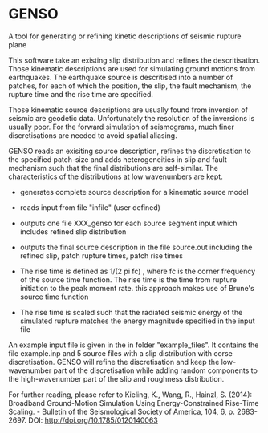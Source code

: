 # GENSO
A tool for generating or refining kinetic descriptions of seismic rupture plane

This software take an existing slip distribution and refines the descritisation. Those kinematic descriptions are used for simulating ground motions from earthquakes. The earthquake source is descritised into a number of patches, for each of which the position, the slip, the fault mechanism, the rupture time and the rise time are specified.

Those kinematic source descriptions are usually found from inversion of seismic are geodetic data. Unfortunately the resolution of the inversions is usually poor. For the forward simulation of seismograms, much finer discretisations are needed to avoid spatial aliasing.

GENSO reads an exisiting source description, refines the discretisation to the specified patch-size and adds heterogeneities in slip and fault mechanism such that the final distributions are self-similar. The characteristics of the distributions at low wavenumbers are kept.
 
- generates complete source description for a kinematic source model
- reads input from file "infile" (user defined) 
- outputs one file XXX_genso for each source segment input which includes refined slip distribution
- outputs the final source description in the file source.out including the refined slip, 
       patch rupture times, patch rise times

- The rise time is defined as 1/(2 pi fc) , where fc is the corner frequency of the source time function.
           The rise time is the time from rupture initiation to the peak moment rate.
           this approach makes use of Brune's source time function
  
- The rise time is scaled such that the radiated seismic energy of the simulated rupture matches the energy magnitude 
                  specified in the input file

An example input file is given in the in folder "example_files". It contains the file example.inp and 5 source files with a slip distribution with corse discretisation. GENSO will refine the discretisation and keep the low-wavenumber part of the discretisation while adding random components to the high-wavenumber part of the slip and roughness distribution.

For further reading, please refer to Kieling, K., Wang, R., Hainzl, S. (2014): Broadband Ground-Motion Simulation Using Energy-Constrained Rise-Time Scaling. - Bulletin of the Seismological Society of America, 104, 6, p. 2683-2697.
DOI: http://doi.org/10.1785/0120140063
